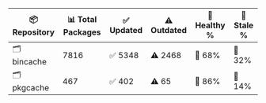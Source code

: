 | 📦 Repository | 📊 Total Packages | ✅ Updated | ⚠️ Outdated | 💚 Healthy % | 🔴 Stale % |
|---------------|-------------------|------------|-------------|-------------|------------|
| 🗂️ bincache | 7816 | ✅ 5348 | ⚠️ 2468 | 💚 68% | 🔴 32% |
| 🗂️ pkgcache | 467 | ✅ 402 | ⚠️ 65 | 💚 86% | 🔴 14% |
